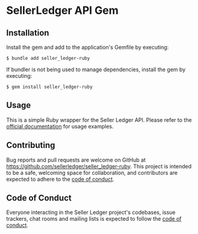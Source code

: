 # SellerLedger API Gem

## Installation

Install the gem and add to the application's Gemfile by executing:

    $ bundle add seller_ledger-ruby

If bundler is not being used to manage dependencies, install the gem by executing:

    $ gem install seller_ledger-ruby

## Usage

This is a simple Ruby wrapper for the Seller Ledger API. Please refer to the [official documentation](https://developers.sellerledger.com/?ruby#seller-ledger-api) for usage examples.

## Contributing

Bug reports and pull requests are welcome on GitHub at https://github.com/sellerledger/seller_ledger-ruby. This project is intended to be a safe, welcoming space for collaboration, and contributors are expected to adhere to the [code of conduct](https://github.com/sellerledger/seller_ledger-ruby/blob/master/CODE_OF_CONDUCT.md).

## Code of Conduct

Everyone interacting in the Seller Ledger project's codebases, issue trackers, chat rooms and mailing lists is expected to follow the [code of conduct](https://github.com/sellerledger/seller_ledger-ruby/blob/master/CODE_OF_CONDUCT.md).
